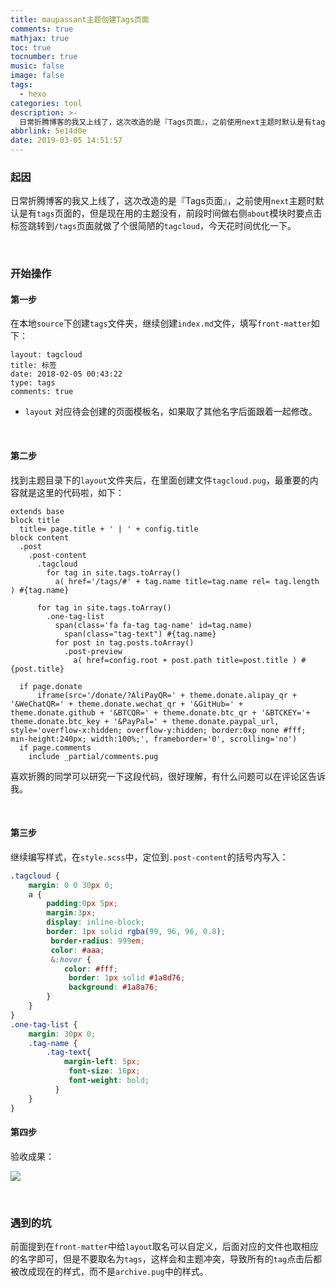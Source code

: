 ```yaml
---
title: maupassant主题创建Tags页面
comments: true
mathjax: true
toc: true
tocnumber: true
music: false
image: false
tags:
  - hexo
categories: tool
description: >-
  日常折腾博客的我又上线了，这次改造的是『Tags页面』，之前使用next主题时默认是有tags页面的，但是现在用的主题没有，前段时间做右侧about模块时要点击标签跳转到/tags页面就做了个很简陋的tagcloud，今天花时间优化一下。
abbrlink: 5e14d0e
date: 2019-03-05 14:51:57
---
```




### 起因

日常折腾博客的我又上线了，这次改造的是『Tags页面』，之前使用`next`主题时默认是有`tags`页面的，但是现在用的主题没有，前段时间做右侧`about`模块时要点击标签跳转到`/tags`页面就做了个很简陋的`tagcloud`，今天花时间优化一下。

​      

### 开始操作

#### 第一步

在本地`source`下创建`tags`文件夹，继续创建`index.md`文件，填写`front-matter`如下：

```
layout: tagcloud
title: 标签
date: 2018-02-05 00:43:22
type: tags
comments: true
```

* `layout` 对应待会创建的页面模板名，如果取了其他名字后面跟着一起修改。

​          

#### 第二步

找到主题目录下的`layout`文件夹后，在里面创建文件`tagcloud.pug`，最重要的内容就是这里的代码啦，如下：

```jade
extends base
block title
  title= page.title + ' | ' + config.title
block content
  .post
    .post-content
      .tagcloud
        for tag in site.tags.toArray()
          a( href='/tags/#' + tag.name title=tag.name rel= tag.length ) #{tag.name}

      for tag in site.tags.toArray()
        .one-tag-list
          span(class='fa fa-tag tag-name' id=tag.name) 
            span(class="tag-text") #{tag.name}
          for post in tag.posts.toArray()
            .post-preview
              a( href=config.root + post.path title=post.title ) #{post.title}

  if page.donate
      iframe(src='/donate/?AliPayQR=' + theme.donate.alipay_qr + '&WeChatQR=' + theme.donate.wechat_qr + '&GitHub=' + theme.donate.github + '&BTCQR=' + theme.donate.btc_qr + '&BTCKEY='+ theme.donate.btc_key + '&PayPal=' + theme.donate.paypal_url, style='overflow-x:hidden; overflow-y:hidden; border:0xp none #fff; min-height:240px; width:100%;', frameborder='0', scrolling='no')
  if page.comments
    include _partial/comments.pug

```

喜欢折腾的同学可以研究一下这段代码，很好理解，有什么问题可以在评论区告诉我。

​          

#### 第三步

继续编写样式，在`style.scss`中，定位到`.post-content`的括号内写入：

```scss
.tagcloud {
	margin: 0 0 30px 0;
	a {
		padding:0px 5px;
		margin:3px;
		display: inline-block;
		border: 1px solid rgba(99, 96, 96, 0.8);
         border-radius: 999em;
         color: #aaa;
         &:hover {
			color: #fff;
             border: 1px solid #1a8d76;
             background: #1a8a76;
		}
	}
}
.one-tag-list {
    margin: 30px 0;
    .tag-name {
		.tag-text{
			margin-left: 5px;
             font-size: 16px;
             font-weight: bold;
          }
    }
}
```



#### 第四步

验收成果：

![](https://photo.hushhw.cn/images/Snipaste_2019-03-05_15-10-51.png)

​       

### 遇到的坑

前面提到在`front-matter`中给`layout`取名可以自定义，后面对应的文件也取相应的名字即可，但是不要取名为`tags`，这样会和主题冲突，导致所有的`tag`点击后都被改成现在的样式，而不是`archive.pug`中的样式。

​          

